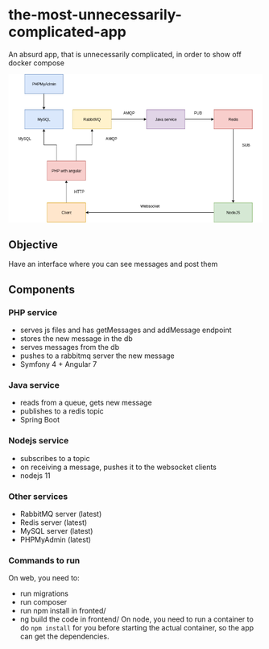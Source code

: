 # the-most-unnecessarily-complicated-app
An absurd app, that is unnecessarily complicated, in order to show off docker compose

![alt text](the-most-complicated-app.png "Logo Title Text 1")

## Objective
Have an interface where you can see messages and post them

## Components

### PHP service
- serves js files and has getMessages and addMessage endpoint
- stores the new message in the db
- serves messages from the db
- pushes to a rabbitmq server the new message
- Symfony 4 + Angular 7

### Java service
- reads from a queue, gets new message
- publishes to a redis topic
- Spring Boot

### Nodejs service
- subscribes to a topic
- on receiving a message, pushes it to the websocket clients
- nodejs 11

### Other services
- RabbitMQ server (latest)
- Redis server (latest)
- MySQL server (latest)
- PHPMyAdmin (latest)

### Commands to run
On web, you need to:
 - run migrations 
 - run composer 
 - run npm install in fronted/
 - ng build the code in frontend/
On node, you need to run a container to do `npm install` for you before starting the actual container, so the app can get the dependencies.
